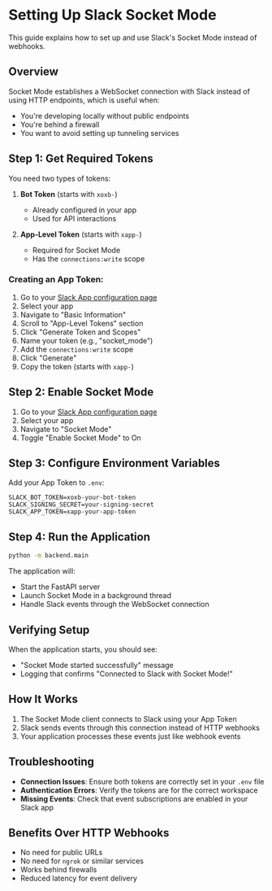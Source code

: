 # Setting Up Slack Socket Mode

This guide explains how to set up and use Slack's Socket Mode instead of webhooks.

## Overview

Socket Mode establishes a WebSocket connection with Slack instead of using HTTP endpoints, which is useful when:
- You're developing locally without public endpoints
- You're behind a firewall
- You want to avoid setting up tunneling services

## Step 1: Get Required Tokens

You need two types of tokens:

1. **Bot Token** (starts with `xoxb-`)
   - Already configured in your app
   - Used for API interactions

2. **App-Level Token** (starts with `xapp-`)
   - Required for Socket Mode
   - Has the `connections:write` scope

### Creating an App Token:

1. Go to your [Slack App configuration page](https://api.slack.com/apps)
2. Select your app
3. Navigate to "Basic Information"
4. Scroll to "App-Level Tokens" section
5. Click "Generate Token and Scopes"
6. Name your token (e.g., "socket_mode")
7. Add the `connections:write` scope
8. Click "Generate"
9. Copy the token (starts with `xapp-`)

## Step 2: Enable Socket Mode

1. Go to your [Slack App configuration page](https://api.slack.com/apps)
2. Select your app
3. Navigate to "Socket Mode"
4. Toggle "Enable Socket Mode" to On

## Step 3: Configure Environment Variables

Add your App Token to `.env`:

```
SLACK_BOT_TOKEN=xoxb-your-bot-token
SLACK_SIGNING_SECRET=your-signing-secret
SLACK_APP_TOKEN=xapp-your-app-token
```

## Step 4: Run the Application

```bash
python -m backend.main
```

The application will:
- Start the FastAPI server
- Launch Socket Mode in a background thread
- Handle Slack events through the WebSocket connection

## Verifying Setup

When the application starts, you should see:
- "Socket Mode started successfully" message
- Logging that confirms "Connected to Slack with Socket Mode!"

## How It Works

1. The Socket Mode client connects to Slack using your App Token
2. Slack sends events through this connection instead of HTTP webhooks
3. Your application processes these events just like webhook events

## Troubleshooting

- **Connection Issues**: Ensure both tokens are correctly set in your `.env` file
- **Authentication Errors**: Verify the tokens are for the correct workspace
- **Missing Events**: Check that event subscriptions are enabled in your Slack app

## Benefits Over HTTP Webhooks

- No need for public URLs
- No need for `ngrok` or similar services
- Works behind firewalls
- Reduced latency for event delivery 